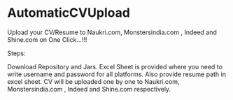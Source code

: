 # AutomaticCVUpload

Upload your CV/Resume to Naukri.com, Monstersindia.com , Indeed and Shine.com on One Click...!!!

Steps:

Download Repository and Jars.
Excel Sheet is provided where you need to write username and password for all platforms. Also provide resume path in excel sheet.
CV will be uploaded one by one to Naukri.com, Monstersindia.com , Indeed and Shine.com respectively.
